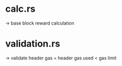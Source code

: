 # calc.rs

-> base block reward calculation 

# validation.rs 

-> validate header gas = header gas used < gas limit 






